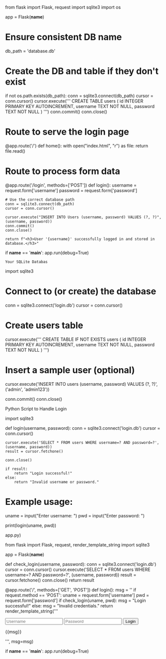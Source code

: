 from flask import Flask, request
import sqlite3
import os

app = Flask(__name__)

# Ensure consistent DB name
db_path = 'database.db'

# Create the DB and table if they don't exist
if not os.path.exists(db_path):
    conn = sqlite3.connect(db_path)
    cursor = conn.cursor()
    cursor.execute('''
        CREATE TABLE users (
            id INTEGER PRIMARY KEY AUTOINCREMENT,
            username TEXT NOT NULL,
            password TEXT NOT NULL
        )
    ''')
    conn.commit()
    conn.close()

# Route to serve the login page
@app.route('/')
def home():
    with open("index.html", "r") as file:
        return file.read()

# Route to process form data
@app.route('/login', methods=['POST'])
def login():
    username = request.form['username']
    password = request.form['password']

    # Use the correct database path
    conn = sqlite3.connect(db_path)
    cursor = conn.cursor()

    cursor.execute("INSERT INTO Users (username, password) VALUES (?, ?)", (username, password))
    conn.commit()
    conn.close()

    return f"<h3>User '{username}' successfully logged in and stored in database.</h3>"

if __name__ == '__main__':
    app.run(debug=True)




    Your SQLite Databas


import sqlite3

# Connect to (or create) the database
conn = sqlite3.connect('login.db')
cursor = conn.cursor()

# Create users table
cursor.execute('''
CREATE TABLE IF NOT EXISTS users (
    id INTEGER PRIMARY KEY AUTOINCREMENT,
    username TEXT NOT NULL,
    password TEXT NOT NULL
)
''')

# Insert a sample user (optional)
cursor.execute('INSERT INTO users (username, password) VALUES (?, ?)', ('admin', 'admin123'))

conn.commit()
conn.close()


Python Script to Handle Login

import sqlite3

def login(username, password):
    conn = sqlite3.connect('login.db')
    cursor = conn.cursor()

    cursor.execute('SELECT * FROM users WHERE username=? AND password=?', (username, password))
    result = cursor.fetchone()

    conn.close()

    if result:
        return "Login successful!"
    else:
        return "Invalid username or password."

# Example usage:
uname = input("Enter username: ")
pwd = input("Enter password: ")

print(login(uname, pwd))



app.py)

from flask import Flask, request, render_template_string
import sqlite3

app = Flask(__name__)

def check_login(username, password):
    conn = sqlite3.connect('login.db')
    cursor = conn.cursor()
    cursor.execute('SELECT * FROM users WHERE username=? AND password=?', (username, password))
    result = cursor.fetchone()
    conn.close()
    return result

@app.route('/', methods=['GET', 'POST'])
def login():
    msg = ''
    if request.method == 'POST':
        uname = request.form['username']
        pwd = request.form['password']
        if check_login(uname, pwd):
            msg = "Login successful!"
        else:
            msg = "Invalid credentials."
    return render_template_string('''
        <form method="post">
            <input type="text" name="username" placeholder="Username" required />
            <input type="password" name="password" placeholder="Password" required />
            <button type="submit">Login</button>
        </form>
        <p>{{msg}}</p>
    ''', msg=msg)

if __name__ == '__main__':
    app.run(debug=True)
